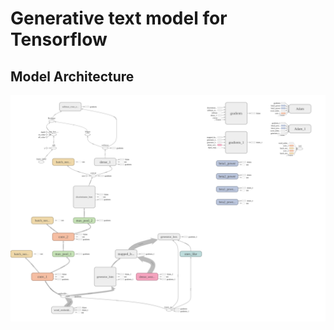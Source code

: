 # Generative text model for Tensorflow

## Model Architecture

![Model Architecture](https://github.com/v1n337/tf-generative-model/blob/master/model-architecture.png)
